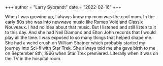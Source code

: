 +++
author = "Larry Sybrandt"
date = "2022-02-16"
+++

When I was growing up, I always knew my mom was the cool mom.  In the early 80s
she was into newwave music like Romeo Void and Classix Nouveaux.  I had no idea
about that music.  But I listened and still listen to it to this day.  And she
had Neil Diamond and Elton John records that I would play all the time.  I was
exposed to so many things that helped shape me.  She had a weird crush on
William Shatner which probably started my journey into Sci-fi with Star Trek.
She always told me she gave birth to me on September 8th, 1966 when Star Trek
premiered.  Literally when it was on the TV in the hospital room.
